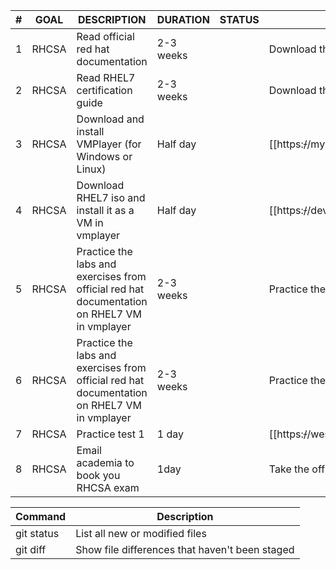 |#|GOAL|DESCRIPTION|DURATION|STATUS|RESOURCES|
| --- | --- | --- | --- | --- | --- |
|1|RHCSA|Read official red hat documentation|2-3 weeks| |Download the **RH199_RHEL7.pdf** from attachments tab on this page|
|2|RHCSA|Read RHEL7 certification guide|2-3 weeks| |Download the **Red Hat RHCSA RHCE 7 Cert Guide.pdf** from attachments tab on this page|
|3|RHCSA|Download and install VMPlayer (for Windows or Linux)|Half day| |[[https:~~/~~/my.vmware.com/web/vmware/downloads>>url:https://my.vmware.com/web/vmware/downloads]] (scroll to the bottom of the page and look for VMWare Workstation Player)|
|4|RHCSA|Download RHEL7 iso and install it as a VM in vmplayer|Half day| |[[https:~~/~~/developers.redhat.com/products/rhel/download>>url:https://developers.redhat.com/products/rhel/download]]|
|5|RHCSA|Practice the labs and exercises from official red hat documentation on RHEL7 VM in vmplayer|2-3 weeks| |Practice the lab exercises of **Red Hat RHCSA RHCE 7 Cert Guide.pdf** that is on attachments tab|
|6|RHCSA|Practice the labs and exercises from official red hat documentation on RHEL7 VM in vmplayer|2-3 weeks| |Practice the lab exercises of **RH199_RHEL7.pdf** that is on attachments tab|
|7|RHCSA|Practice test 1|1 day| |[[https:~~/~~/weshare.sorint.it/bin/view/SORINT%20UK/Training%20%26%20Cross%20skill/Mock%20Exam/>>url:https://weshare.sorint.it/bin/view/SORINT%20UK/Training%20%26%20Cross%20skill/Mock%20Exam/]]|
|8|RHCSA|Email academia to book you RHCSA exam|1day| |Take the official RHCSA exam|




| Command | Description |
| --- | --- |
| git status | List all new or modified files |
| git diff | Show file differences that haven't been staged |
